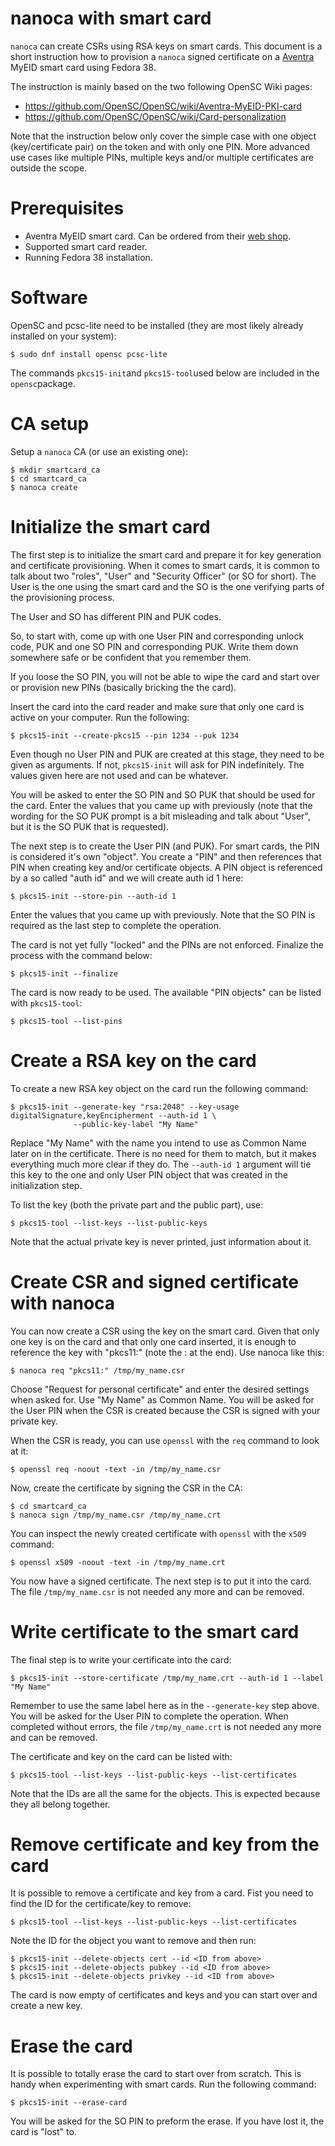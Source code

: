 nanoca with smart card
====
`nanoca` can create CSRs using RSA keys on smart cards. This document is a short
instruction how to provision a `nanoca` signed certificate on a
[Aventra](https://aventra.fi) MyEID smart card using Fedora 38.

The instruction is mainly based on the two following OpenSC Wiki pages:

* https://github.com/OpenSC/OpenSC/wiki/Aventra-MyEID-PKI-card
* https://github.com/OpenSC/OpenSC/wiki/Card-personalization

Note that the instruction below only cover the simple case with one object
(key/certificate pair) on the token and with only one PIN. More advanced
use cases like multiple PINs, multiple keys and/or multiple certificates are
outside the scope.


Prerequisites
====
* Aventra MyEID smart card. Can be ordered from their [web shop](https://webservices.aventra.fi/webshop).
* Supported smart card reader.
* Running Fedora 38 installation.


Software
====
OpenSC and pcsc-lite need to be installed (they are most likely already
installed on your system):

    $ sudo dnf install opensc pcsc-lite

The commands `pkcs15-init`and `pkcs15-tool`used below are included in the
`opensc`package.


CA setup
====
Setup a `nanoca` CA (or use an existing one):

    $ mkdir smartcard_ca
    $ cd smartcard_ca
    $ nanoca create


Initialize the smart card
====
The first step is to initialize the smart card and prepare it for key generation
and certificate provisioning. When it comes to smart cards, it is common to talk
about two "roles", "User" and "Security Officer" (or SO for short). The User is
the one using the smart card and the SO is the one verifying parts of the
provisioning process.

The User and SO has different PIN and PUK codes.

So, to start with, come up with one User PIN and corresponding unlock code, PUK
and one SO PIN and corresponding PUK. Write them down somewhere safe or be
confident that you remember them.

If you loose the SO PIN, you will not be able to wipe the card and start over
or provision new PINs (basically bricking the the card).

Insert the card into the card reader and make sure that only one card is
active on your computer. Run the following:

    $ pkcs15-init --create-pkcs15 --pin 1234 --puk 1234

Even though no User PIN and PUK are created at this stage, they need to be given
as arguments. If not, `pkcs15-init` will ask for PIN indefinitely. The values
given here are not used and can be whatever.

You will be asked to enter the SO PIN and SO PUK that should be used for the
card. Enter the values that you came up with previously (note that the wording
for the SO PUK prompt is a bit misleading and talk about "User", but it is the
SO PUK that is requested).

The next step is to create the User PIN (and PUK). For smart cards, the PIN is
considered it's own "object". You create a "PIN" and then references that
PIN when creating key and/or certificate objects. A PIN object is referenced
by a so called "auth id" and we will create auth id 1 here:

    $ pkcs15-init --store-pin --auth-id 1

Enter the values that you came up with previously. Note that the SO PIN is
required as the last step to complete the operation.

The card is not yet fully "locked" and the PINs are not enforced. Finalize
the process with the command below:

    $ pkcs15-init --finalize

The card is now ready to be used. The available "PIN objects" can be listed
with `pkcs15-tool`:

    $ pkcs15-tool --list-pins


Create a RSA key on the card
====
To create a new RSA key object on the card run the following command:

    $ pkcs15-init --generate-key "rsa:2048" --key-usage digitalSignature,keyEncipherment --auth-id 1 \
                  --public-key-label "My Name"

Replace "My Name" with the name you intend to use as Common Name later on
in the certificate. There is no need for them to match, but it makes everything
much more clear if they do. The `--auth-id 1` argument will tie this key to the
one and only User PIN object that was created in the initialization step.

To list the key (both the private part and the public part), use:

    $ pkcs15-tool --list-keys --list-public-keys

Note that the actual private key is never printed, just information about it.


Create CSR and signed certificate with nanoca
====
You can now create a CSR using the key on the smart card. Given that only
one key is on the card and that only one card inserted, it is enough to reference
the key with "pkcs11:" (note the : at the end). Use nanoca like this:

    $ nanoca req "pkcs11:" /tmp/my_name.csr

Choose "Request for personal certificate" and enter the desired settings when
asked for. Use "My Name" as Common Name. You will be asked for the User PIN
when the CSR is created because the CSR is signed with your private key.

When the CSR is ready, you can use `openssl` with the `req` command to look at
it:

    $ openssl req -noout -text -in /tmp/my_name.csr

Now, create the certificate by signing the CSR in the CA:

    $ cd smartcard_ca
    $ nanoca sign /tmp/my_name.csr /tmp/my_name.crt

You can inspect the newly created certificate with `openssl` with the `x509` command:

    $ openssl x509 -noout -text -in /tmp/my_name.crt

You now have a signed certificate. The next step is to put it into the card.
The file `/tmp/my_name.csr` is not needed any more and can be removed.


Write certificate to the smart card
====
The final step is to write your certificate into the card:

    $ pkcs15-init --store-certificate /tmp/my_name.crt --auth-id 1 --label "My Name"

Remember to use the same label here as in the `--generate-key` step above. You
will be asked for the User PIN to complete the operation. When completed
without errors, the file `/tmp/my_name.crt` is not needed any more and can be
removed.

The certificate and key on the card can be listed with:

    $ pkcs15-tool --list-keys --list-public-keys --list-certificates

Note that the IDs are all the same for the objects. This is expected because
they all belong together.


Remove certificate and key from the card
====
It is possible to remove a certificate and key from a card. Fist you need
to find the ID for the certificate/key to remove:

    $ pkcs15-tool --list-keys --list-public-keys --list-certificates

Note the ID for the object you want to remove and then run:

    $ pkcs15-init --delete-objects cert --id <ID from above>
    $ pkcs15-init --delete-objects pubkey --id <ID from above>
    $ pkcs15-init --delete-objects privkey --id <ID from above>

The card is now empty of certificates and keys and you can start over and
create a new key.


Erase the card
====
It is possible to totally erase the card to start over from scratch. This is
handy when experimenting with smart cards. Run the following command:

    $ pkcs15-init --erase-card

You will be asked for the SO PIN to preform the erase. If you have lost it, the
card is "lost" to.
